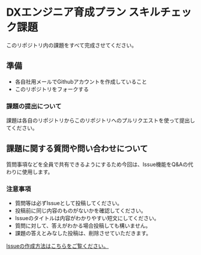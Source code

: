 # DXエンジニア育成プラン スキルチェック課題

このリポジトリ内の課題をすべて完成させてください。

## 準備
- 各自社用メールでGithubアカウントを作成していること
- このリポジトリをフォークする

### 課題の提出について

課題は各自のリポジトリからこのリポジトリへのプルリクエストを使って提出してください。

## 課題に関する質問や問い合わせについて

質問事項などを全員で共有できるようにするため今回は、Issue機能をQ&Aの代わりに使用します。


### 注意事項
- 質問等は必ずIssueとして投稿してください。
- 投稿前に同じ内容のものがないかを確認してください。
- Issueのタイトルは内容がわかりやすい短文にしてください。
- 質問に対して、答えがわかる場合投稿しても構いません。
- 課題の答えとみなした投稿は、削除させていただきます。


[Issueの作成方法はこちらをご覧ください。](https://docs.github.com/ja/free-pro-team@latest/github/managing-your-work-on-github/creating-an-issue)

